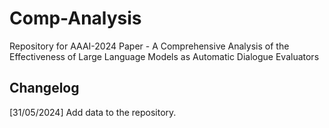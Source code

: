# Comp-Analysis
Repository for AAAI-2024 Paper - A Comprehensive Analysis of the Effectiveness of Large Language Models as Automatic Dialogue Evaluators

## Changelog

[31/05/2024] Add data to the repository.
